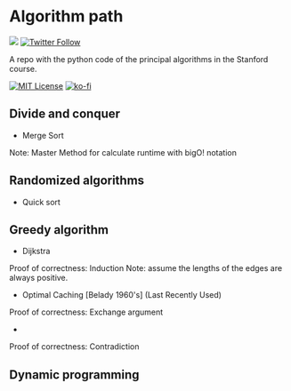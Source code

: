 # Algorithm path

![](https://www.codewars.com/users/estebmaister/badges/small) [![Twitter Follow][twitter-bdg]][twitter]

A repo with the python code of the principal algorithms in the Stanford course.

[![MIT License][license-bdg]][license]
[![ko-fi](https://www.ko-fi.com/img/githubbutton_sm.svg)](https://ko-fi.com/F1F31OD9K)

## Divide and conquer

- Merge Sort

Note: Master Method for calculate runtime with bigO! notation

## Randomized algorithms

- Quick sort

## Greedy algorithm

- Dijkstra

Proof of correctness: Induction
Note: assume the lengths of the edges are always positive.

- Optimal Caching [Belady 1960's] (Last Recently Used)

Proof of correctness: Exchange argument

-

Proof of correctness: Contradiction

## Dynamic programming

[twitter]: https://twitter.com/estebmaister
[twitter-bdg]: https://img.shields.io/twitter/follow/estebmaister?label=Follow&style=social
[license]: ./LICENSE
[license-bdg]: https://img.shields.io/github/license/estebmaister/algorithm_path?style=plastic

